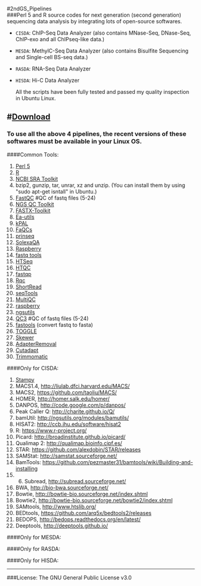 #2ndGS_Pipelines                                                          
###Perl 5 and R source codes for next generation (second generation) sequencing data analysis by integrating lots of open-source softwares.
                                                             

+ `CISDA`: ChIP-Seq Data Analyzer (also contains MNase-Seq, DNase-Seq, ChIP-exo and all ChIPseq-like data.)                                              
                                                                  
+ `MESDA`: MethylC-Seq Data Analyzer (also contains Bisulfite Sequencing and Single-cell BS-seq data.)                         
                       
+ `RASDA`: RNA-Seq Data Analyzer  
                                       
+ `HISDA`: Hi-C  Data Analyzer            
                                                               
                                                               
  All the scripts have been fully tested and passed my quality inspection in Ubuntu Linux.                  
                                               
#[Download](https://github.com/CTLife/2ndGS_Pipelines/releases)                   
---------------------------------------------------------------------------------------------                                                                     
### To use all the above 4 pipelines, the recent versions of these softwares must be available in your Linux OS.          
####Common Tools:                                        
1. [Perl 5](https://www.perl.org/)   
2. [R](https://www.r-project.org/)                            
3. [NCBI SRA Toolkit](http://www.ncbi.nlm.nih.gov/Traces/sra/)   
4. bzip2, gunzip, tar, unrar, xz and unzip.  (You can install them by using "sudo apt-get isntall" in Ubuntu.)      
5. [FastQC](http://www.bioinformatics.babraham.ac.uk/projects/fastqc/)     #QC of fastq files (5-24)                    
6. [NGS QC Toolkit](http://www.nipgr.res.in/ngsqctoolkit.html) 
7. [FASTX-Toolkit](http://hannonlab.cshl.edu/fastx_toolkit/)      
8. [Ea-utils](https://launchpad.net/ubuntu/+source/ea-utils)         
9. [kPAL](https://github.com/LUMC/kPAL)
10. [FaQCs](https://github.com/chienchi/FaQCs)    
11. [prinseq](http://prinseq.sourceforge.net/)      
12. [SolexaQA](http://solexaqa.sourceforge.net/)     
13. [Raspberry](https://github.com/CEG-ICRISAT/Raspberry)     
14. [fastq tools](http://homes.cs.washington.edu/~dcjones/fastq-tools/)                    
15. [HTSeq](https://github.com/bowhan/HTSeq-count)          
16. [HTQC](https://sourceforge.net/projects/htqc/files/)    
17. [fastqp](https://github.com/mdshw5/fastqp)    
18. [Rqc](http://bioconductor.org/packages/release/bioc/html/Rqc.html)       
19. [ShortRead](https://bioconductor.org/packages/release/bioc/html/ShortRead.html)     
20. [seqTools](https://www.bioconductor.org/packages/release/bioc/html/seqTools.html)              
21. [MultiQC](http://multiqc.info/)     
22. [raspberry](https://github.com/CEG-ICRISAT/NGS-QCbox)       
23. [ngsutils](http://ngsutils.org/)                   
24. [QC3](https://github.com/slzhao/QC3)        #QC of fastq files (5-24)      
25. [fastools](https://pypi.python.org/pypi/fastools)  (convert fastq to fasta)  
26. [TOGGLE](https://github.com/SouthGreenPlatform/TOGGLE)         
25. [Skewer](https://sourceforge.net/projects/skewer/files/)                   
26. [AdapterRemoval](https://github.com/MikkelSchubert/adapterremoval)                         
27. [Cutadapt](https://github.com/marcelm/cutadapt)                                   
28. [Trimmomatic](http://www.usadellab.org/cms/?page=trimmomatic)                  


####Only for CISDA: 
1. [Stampy](http://www.well.ox.ac.uk/bioinformatics/Software/Stampy-latest.tgz)   
14. MACS1.4, http://liulab.dfci.harvard.edu/MACS/         
15. MACS2, https://github.com/taoliu/MACS/                
16. HOMER, http://homer.salk.edu/homer/                
17. DANPOS, http://code.google.com/p/danpos/      
18. Peak Caller Q: http://charite.github.io/Q/                           
19. bamUtil:  http://ngsutils.org/modules/bamutils/        
20. HISAT2: http://ccb.jhu.edu/software/hisat2
21. R: https://www.r-project.org/
22. Picard: http://broadinstitute.github.io/picard/                                
23. Qualimap 2: http://qualimap.bioinfo.cipf.es/
24. STAR: https://github.com/alexdobin/STAR/releases                                                                      
25. SAMStat: http://samstat.sourceforge.net/                                                          
26. BamTools: https://github.com/pezmaster31/bamtools/wiki/Building-and-installing  
27. 6. Subread, http://subread.sourceforge.net/               
7. BWA, http://bio-bwa.sourceforge.net/          
8. Bowtie, http://bowtie-bio.sourceforge.net/index.shtml       
9. Bowtie2, http://bowtie-bio.sourceforge.net/bowtie2/index.shtml              
10. SAMtools, http://www.htslib.org/            
11. BEDtools, https://github.com/arq5x/bedtools2/releases                                
12. BEDOPS, http://bedops.readthedocs.org/en/latest/                
13. Deeptools, http://deeptools.github.io/ 
                                  
####Only for MESDA:                            
                               
####Only for RASDA:                         
                            
####Only for HISDA:                                                  
                                                                                           
                                                                                                        
---------------------------------------------------------------------------------
###License: The GNU General Public License v3.0                    
                                                                         
